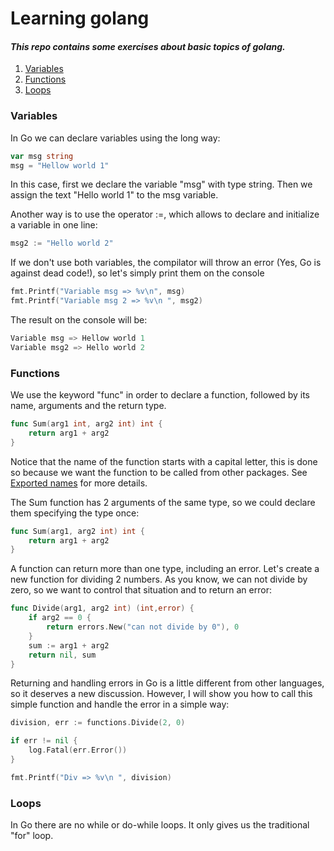 # Learning golang

#### _This repo contains some exercises about basic topics of golang._

1. [Variables](#Varaiables)
2. [Functions](#Functions)
3. [Loops](#Loops)

### Variables

In Go we can declare variables using the long way:

```go
var msg string
msg = "Hellow world 1"
```

In this case, first we declare the variable "msg" with type string. Then we assign the text "Hello world 1" to the msg variable.

Another way is to use the operator :=, which allows to declare and initialize a variable in one line:

```go
msg2 := "Hello world 2"
```

If we don't use both variables, the compilator will throw an error (Yes, Go is against dead code!), so let's simply print them on the console

```go
fmt.Printf("Variable msg => %v\n", msg)
fmt.Printf("Variable msg 2 => %v\n ", msg2)
```

The result on the console will be:

```go
Variable msg => Hellow world 1
Variable msg2 => Hello world 2
```

### Functions

We use the keyword "func" in order to declare a function, followed by its name, arguments and the return type.

```go
func Sum(arg1 int, arg2 int) int {
	return arg1 + arg2
}
```

Notice that the name of the function starts with a capital letter, this is done so because we want the function to be called from other packages. See [Exported names](https://go.dev/tour/basics/3) for more details.

The Sum function has 2 arguments of the same type, so we could declare them specifying the type once:

```go
func Sum(arg1, arg2 int) int {
	return arg1 + arg2
}
```

A function can return more than one type, including an error. Let's create a new function for dividing 2 numbers. As you know, we can not divide by zero, so we want to control that situation and to return an error:

```go
func Divide(arg1, arg2 int) (int,error) {
	if arg2 == 0 {
		return errors.New("can not divide by 0"), 0
	}
	sum := arg1 + arg2
	return nil, sum
}
```

Returning and handling errors in Go is a little different from other languages, so it deserves a new discussion. However, I will show you how to call this simple function and handle the error in a simple way:

```go
division, err := functions.Divide(2, 0)

if err != nil {
	log.Fatal(err.Error())
}

fmt.Printf("Div => %v\n ", division)
```

### Loops

In Go there are no while or do-while loops. It only gives us the traditional "for" loop.
